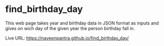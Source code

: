 # find_birthday_day
This web page takes year and birthday data in JSON format as inputs and gives on wich day of the given year the person birthday fall in.

Live URL: https://naveenpantra.github.io/find_birthday_day/
